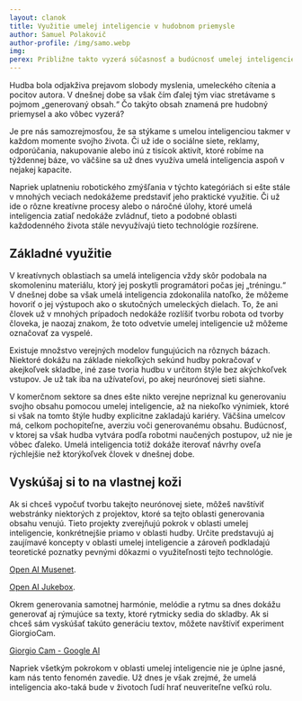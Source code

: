 ```yaml
---
layout: clanok
title: Využitie umelej inteligencie v hudobnom priemysle
author: Samuel Polakovič
author-profile: /img/samo.webp
img: 
perex: Približne takto vyzerá súčasnosť a budúcnosť umelej inteligencie, ktorej úlohou bude generovať hudbu.
---
```


Hudba bola odjakživa prejavom slobody myslenia, umeleckého cítenia a pocitov autora. V dnešnej dobe sa však čím ďalej tým viac stretávame s pojmom „generovaný obsah.“ Čo takýto obsah znamená pre hudobný priemysel a ako vôbec vyzerá?

Je pre nás samozrejmosťou, že sa stýkame s umelou inteligenciou takmer v každom momente svojho života. Či už ide o sociálne siete, reklamy, odporúčania, nakupovanie alebo inú z tisícok aktivít, ktoré robíme na týždennej báze, vo väčšine sa už dnes využíva umelá inteligencia aspoň v nejakej kapacite.

Napriek uplatneniu robotického zmýšľania v týchto kategóriách si ešte stále v mnohých veciach nedokážeme predstaviť jeho praktické využitie. Či už ide o rôzne kreatívne procesy alebo o náročné úlohy, ktoré umelá inteligencia zatiaľ nedokáže zvládnuť, tieto a podobné oblasti každodenného života stále nevyužívajú tieto technológie rozšírene.

## Základné využitie
V kreatívnych oblastiach sa umelá inteligencia vždy skôr podobala na skomoleninu materiálu, ktorý jej poskytli programátori počas jej „tréningu.“ V dnešnej dobe sa však umelá inteligencia zdokonalila natoľko, že môžeme hovoriť o jej výstupoch ako o skutočných umeleckých dielach. To, že ani človek už v mnohých prípadoch nedokáže rozlíšiť tvorbu robota od tvorby človeka, je naozaj znakom, že toto odvetvie umelej inteligencie už môžeme označovať za vyspelé.

Existuje množstvo verejných modelov fungujúcich na rôznych bázach. Niektoré dokážu na základe niekoľkých sekúnd hudby pokračovať v akejkoľvek skladbe, iné zase tvoria hudbu v určitom štýle bez akýchkoľvek vstupov. Je už tak iba na užívateľovi, po akej neurónovej sieti siahne.

V komerčnom sektore sa dnes ešte nikto verejne nepriznal ku generovaniu svojho obsahu pomocou umelej inteligencie, až na niekoľko výnimiek, ktoré si však na tomto štýle hudby explicitne zakladajú kariéry. Väčšina umelcov má, celkom pochopiteľne, averziu voči generovanému obsahu. Budúcnosť, v ktorej sa však hudba vytvára podľa robotmi naučených postupov, už nie je vôbec ďaleko. Umelá inteligencia totiž dokáže iterovať návrhy oveľa rýchlejšie než ktorýkoľvek človek v dnešnej dobe.

## Vyskúšaj si to na vlastnej koži
Ak si chceš vypočuť tvorbu takejto neurónovej siete, môžeš navštíviť webstránky niektorých z projektov, ktoré sa tejto oblasti generovania obsahu venujú. Tieto projekty zverejňujú pokrok v oblasti umelej inteligencie, konkrétnejšie priamo v oblasti hudby. Určite predstavujú aj zaujímavé koncepty v oblasti umelej inteligencie a zároveň podkladajú teoretické poznatky pevnými dôkazmi o využiteľnosti tejto technológie.

[Open AI Musenet](https://openai.com/blog/musenet/).

[Open AI Jukebox](https://openai.com/blog/jukebox/).

Okrem generovania samotnej harmónie, melódie a rytmu sa dnes dokážu generovať aj rýmujúce sa texty, ktoré rytmicky sedia do skladby. Ak si chceš sám vyskúšať takúto generáciu textov, môžete navštíviť experiment GiorgioCam.

[Giorgio Cam - Google AI](https://experiments.withgoogle.com/giorgio-cam)

Napriek všetkým pokrokom v oblasti umelej inteligencie nie je úplne jasné, kam nás tento fenomén zavedie. Už dnes je však zrejmé, že umelá inteligencia ako-taká bude v životoch ľudí hrať neuveriteľne veľkú rolu.
